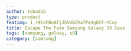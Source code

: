 ```yaml
---
author: tokodab
type: product
featimg: 1_r9ldFBnATjJh5VBZVa7Pe4gECF-YCoy
title: Escape The Fate Samsung Galaxy S9 Case
tags: [samsung, galaxy, s9]
category: [samsung]
---
```

